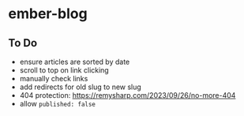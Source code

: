 # ember-blog

## To Do

- ensure articles are sorted by date
- scroll to top on link clicking
- manually check links
- add redirects for old slug to new slug
- 404 protection: https://remysharp.com/2023/09/26/no-more-404
- allow `published: false`

